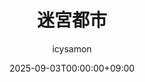 ---
title : '迷宮都市'
date : '2025-09-03T00:00:00+09:00'
author : ['icysamon']
slug : 'labyrinth-city'
categories : ['BGM']
tags : ['インストゥルメンタル', 'ループ', 'ラブ・ロマンス']
summary : ''
draft : false
audio: https://download.icysamon.com/music/2025/labyrinth-city/labyrinth-city.mp3
download:
  - type: 'mp3'
    link: 'https://download.icysamon.com/music/2025/labyrinth-city/labyrinth-city.mp3'
  - type: 'ogg'
    link: 'https://download.icysamon.com/music/2025/labyrinth-city/labyrinth-city.ogg'
  - type: 'streaming'
    link: 'https://linkco.re/yRD4sx2Y'
---
